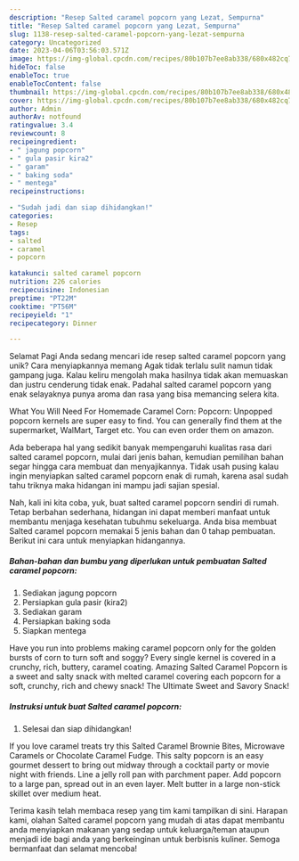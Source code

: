 ```yaml
---
description: "Resep Salted caramel popcorn yang Lezat, Sempurna"
title: "Resep Salted caramel popcorn yang Lezat, Sempurna"
slug: 1138-resep-salted-caramel-popcorn-yang-lezat-sempurna
category: Uncategorized
date: 2023-04-06T03:56:03.571Z
image: https://img-global.cpcdn.com/recipes/80b107b7ee8ab338/680x482cq70/salted-caramel-popcorn-foto-resep-utama.jpg
hideToc: false
enableToc: true
enableTocContent: false
thumbnail: https://img-global.cpcdn.com/recipes/80b107b7ee8ab338/680x482cq70/salted-caramel-popcorn-foto-resep-utama.jpg
cover: https://img-global.cpcdn.com/recipes/80b107b7ee8ab338/680x482cq70/salted-caramel-popcorn-foto-resep-utama.jpg
author: Admin
authorAv: notfound
ratingvalue: 3.4
reviewcount: 8
recipeingredient:
- " jagung popcorn"
- " gula pasir kira2"
- " garam"
- " baking soda"
- " mentega"
recipeinstructions:

- "Sudah jadi dan siap dihidangkan!"
categories:
- Resep
tags:
- salted
- caramel
- popcorn

katakunci: salted caramel popcorn 
nutrition: 226 calories
recipecuisine: Indonesian
preptime: "PT22M"
cooktime: "PT56M"
recipeyield: "1"
recipecategory: Dinner

---
```



Selamat Pagi Anda sedang mencari ide resep salted caramel popcorn yang unik? Cara menyiapkannya memang Agak tidak terlalu sulit namun tidak gampang juga. Kalau keliru mengolah maka hasilnya tidak akan memuaskan dan justru cenderung tidak enak. Padahal salted caramel popcorn yang enak selayaknya punya aroma dan rasa yang bisa memancing selera kita.


What You Will Need For Homemade Caramel Corn: Popcorn: Unpopped popcorn kernels are super easy to find. You can generally find them at the supermarket, WalMart, Target etc. You can even order them on amazon.

Ada beberapa hal yang sedikit banyak mempengaruhi kualitas rasa dari salted caramel popcorn, mulai dari jenis bahan, kemudian pemilihan bahan segar hingga cara membuat dan menyajikannya. Tidak usah pusing kalau ingin menyiapkan salted caramel popcorn enak di rumah, karena asal sudah tahu triknya maka hidangan ini mampu jadi sajian spesial.


Nah, kali ini kita coba, yuk, buat salted caramel popcorn sendiri di rumah. Tetap berbahan sederhana, hidangan ini dapat memberi manfaat untuk membantu menjaga kesehatan tubuhmu sekeluarga. Anda bisa membuat Salted caramel popcorn memakai 5 jenis bahan dan 0 tahap pembuatan. Berikut ini cara untuk menyiapkan hidangannya.

<!--inarticleads1-->

##### Bahan-bahan dan bumbu yang diperlukan untuk pembuatan Salted caramel popcorn:

1. Sediakan  jagung popcorn
1. Persiapkan  gula pasir (kira2)
1. Sediakan  garam
1. Persiapkan  baking soda
1. Siapkan  mentega


Have you run into problems making caramel popcorn only for the golden bursts of corn to turn soft and soggy? Every single kernel is covered in a crunchy, rich, buttery, caramel coating. Amazing Salted Caramel Popcorn is a sweet and salty snack with melted caramel covering each popcorn for a soft, crunchy, rich and chewy snack! The Ultimate Sweet and Savory Snack! 

<!--inarticleads2-->

##### Instruksi untuk buat Salted caramel popcorn:


1. Selesai dan siap dihidangkan!

If you love caramel treats try this Salted Caramel Brownie Bites, Microwave Caramels or Chocolate Caramel Fudge. This salty popcorn is an easy gourmet dessert to bring out midway through a cocktail party or movie night with friends. Line a jelly roll pan with parchment paper. Add popcorn to a large pan, spread out in an even layer. Melt butter in a large non-stick skillet over medium heat. 

Terima kasih telah membaca resep yang tim kami tampilkan di sini. Harapan kami, olahan Salted caramel popcorn yang mudah di atas dapat membantu anda menyiapkan makanan yang sedap untuk keluarga/teman ataupun menjadi ide bagi anda yang berkeinginan untuk berbisnis kuliner. Semoga bermanfaat dan selamat mencoba!
